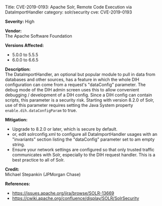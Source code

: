 Title: CVE-2019-0193: Apache Solr, Remote Code Execution via DataImportHandler
category: solr/security
cve: CVE-2019-0193

**Severity:** High

**Vendor:**  
The Apache Software Foundation

**Versions Affected:**

* 5.0.0 to 5.5.5
* 6.0.0 to 6.6.5

**Description:**  
The DataImportHandler, an optional but popular module to pull in data from
databases and other sources, has a feature in which the whole DIH
configuration can come from a request's "dataConfig" parameter. The debug
mode of the DIH admin screen uses this to allow convenient debugging /
development of a DIH config. Since a DIH config can contain scripts, this
parameter is a security risk. Starting with version 8.2.0 of Solr, use of
this parameter requires setting the Java System property
`enable.dih.dataConfigParam` to true.

**Mitigation:**  

* Upgrade to 8.2.0 or later, which is secure by default.
* or, edit solrconfig.xml to configure all DataImportHandler usages with an "invariants" section listing the "dataConfig" parameter set to am empty string.
* Ensure your network settings are configured so that only trusted traffic communicates with Solr, especially to the DIH request handler.  This is a best practice to all of Solr.

**Credit:**  
Michael Stepankin (JPMorgan Chase)

**References:**

* <https://issues.apache.org/jira/browse/SOLR-13669>
* <https://cwiki.apache.org/confluence/display/SOLR/SolrSecurity>


